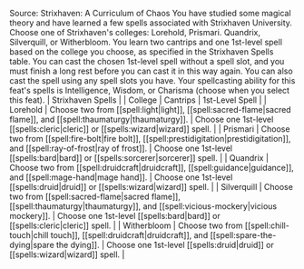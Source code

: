 Source: Strixhaven: A Curriculum of Chaos
You have studied some magical theory and have learned a few spells associated with Strixhaven University.
Choose one of Strixhaven's colleges: Lorehold, Prismari. Quandrix, Silverquill, or Witherbloom. You learn two cantrips and one 1st-level spell based on the college you choose, as specified in the Strixhaven Spells table.
You can cast the chosen 1st-level spell without a spell slot, and you must finish a long rest before you can cast it in this way again. You can also cast the spell using any spell slots you have.
Your spellcasting ability for this feat's spells is Intelligence, Wisdom, or Charisma (choose when you select this feat).
| Strixhaven Spells |
| College | Cantrips | 1st-Level Spell |
| Lorehold | Choose two from [[spell:light|light]], [[spell:sacred-flame|sacred flame]], and [[spell:thaumaturgy|thaumaturgy]]. | Choose one 1st-level [[spells:cleric|cleric]] or [[spells:wizard|wizard]] spell. |
| Prismari | Choose two from [[spell:fire-bolt|fire bolt]], [[spell:prestidigitation|prestidigitation]], and [[spell:ray-of-frost|ray of frost]]. | Choose one 1st-level [[spells:bard|bard]] or [[spells:sorcerer|sorcerer]] spell. |
| Quandrix | Choose two from [[spell:druidcraft|druidcraft]], [[spell:guidance|guidance]], and [[spell:mage-hand|mage hand]]. | Choose one 1st-level [[spells:druid|druid]] or [[spells:wizard|wizard]] spell. |
| Silverquill | Choose two from [[spell:sacred-flame|sacred flame]], [[spell:thaumaturgy|thaumaturgy]], and [[spell:vicious-mockery|vicious mockery]]. | Choose one 1st-level [[spells:bard|bard]] or [[spells:cleric|cleric]] spell. |
| Witherbloom | Choose two from [[spell:chill-touch|chill touch]], [[spell:druidcraft|druidcraft]], and [[spell:spare-the-dying|spare the dying]]. | Choose one 1st-level [[spells:druid|druid]] or [[spells:wizard|wizard]] spell. |